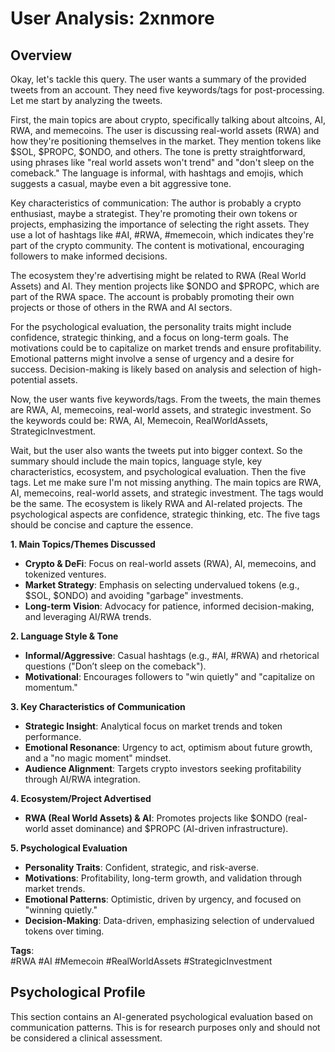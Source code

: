 # User Analysis: 2xnmore

## Overview

<think>
Okay, let's tackle this query. The user wants a summary of the provided tweets from an account. They need five keywords/tags for post-processing. Let me start by analyzing the tweets.

First, the main topics are about crypto, specifically talking about altcoins, AI, RWA, and memecoins. The user is discussing real-world assets (RWA) and how they're positioning themselves in the market. They mention tokens like $SOL, $PROPC, $ONDO, and others. The tone is pretty straightforward, using phrases like "real world assets won't trend" and "don't sleep on the comeback." The language is informal, with hashtags and emojis, which suggests a casual, maybe even a bit aggressive tone.

Key characteristics of communication: The author is probably a crypto enthusiast, maybe a strategist. They're promoting their own tokens or projects, emphasizing the importance of selecting the right assets. They use a lot of hashtags like #AI, #RWA, #memecoin, which indicates they're part of the crypto community. The content is motivational, encouraging followers to make informed decisions.

The ecosystem they're advertising might be related to RWA (Real World Assets) and AI. They mention projects like $ONDO and $PROPC, which are part of the RWA space. The account is probably promoting their own projects or those of others in the RWA and AI sectors.

For the psychological evaluation, the personality traits might include confidence, strategic thinking, and a focus on long-term goals. The motivations could be to capitalize on market trends and ensure profitability. Emotional patterns might involve a sense of urgency and a desire for success. Decision-making is likely based on analysis and selection of high-potential assets.

Now, the user wants five keywords/tags. From the tweets, the main themes are RWA, AI, memecoins, real-world assets, and strategic investment. So the keywords could be: RWA, AI, Memecoin, RealWorldAssets, StrategicInvestment.

Wait, but the user also wants the tweets put into bigger context. So the summary should include the main topics, language style, key characteristics, ecosystem, and psychological evaluation. Then the five tags. Let me make sure I'm not missing anything. The main topics are RWA, AI, memecoins, real-world assets, and strategic investment. The tags would be the same. The ecosystem is likely RWA and AI-related projects. The psychological aspects are confidence, strategic thinking, etc. The five tags should be concise and capture the essence.
</think>

**1. Main Topics/Themes Discussed**  
- **Crypto & DeFi**: Focus on real-world assets (RWA), AI, memecoins, and tokenized ventures.  
- **Market Strategy**: Emphasis on selecting undervalued tokens (e.g., $SOL, $ONDO) and avoiding "garbage" investments.  
- **Long-term Vision**: Advocacy for patience, informed decision-making, and leveraging AI/RWA trends.  

**2. Language Style & Tone**  
- **Informal/Aggressive**: Casual hashtags (e.g., #AI, #RWA) and rhetorical questions ("Don’t sleep on the comeback").  
- **Motivational**: Encourages followers to "win quietly" and "capitalize on momentum."  

**3. Key Characteristics of Communication**  
- **Strategic Insight**: Analytical focus on market trends and token performance.  
- **Emotional Resonance**: Urgency to act, optimism about future growth, and a "no magic moment" mindset.  
- **Audience Alignment**: Targets crypto investors seeking profitability through AI/RWA integration.  

**4. Ecosystem/Project Advertised**  
- **RWA (Real World Assets) & AI**: Promotes projects like $ONDO (real-world asset dominance) and $PROPC (AI-driven infrastructure).  

**5. Psychological Evaluation**  
- **Personality Traits**: Confident, strategic, and risk-averse.  
- **Motivations**: Profitability, long-term growth, and validation through market trends.  
- **Emotional Patterns**: Optimistic, driven by urgency, and focused on "winning quietly."  
- **Decision-Making**: Data-driven, emphasizing selection of undervalued tokens over timing.  

**Tags**:  
#RWA #AI #Memecoin #RealWorldAssets #StrategicInvestment

## Psychological Profile

This section contains an AI-generated psychological evaluation based on communication patterns. This is for research purposes only and should not be considered a clinical assessment.